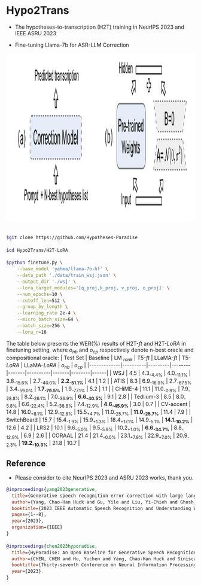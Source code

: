 # Hypo2Trans

- The hypotheses-to-transcription (H2T) training in NeurIPS 2023 and IEEE ASRU 2023

- Fine-tuning Llama-7b for ASR-LLM Correction 

<p align="center">  <img src="https://github.com/Hypotheses-Paradise/Hypo2Trans/blob/main/image-H2T.png" height ="450"> </p>


```bash

$git clone https://github.com/Hypotheses-Paradise

$cd Hypo2Trans/H2T-LoRA

$python finetune.py \
    --base_model 'yahma/llama-7b-hf' \
    --data_path './data/train_wsj.json' \
    --output_dir './wsj' \
    --lora_target_modules='[q_proj,k_proj, v_proj, o_proj]' \
    --num_epochs=10 \
    --cutoff_len=512 \
    --group_by_length \
    --learning_rate 2e-4 \
    --micro_batch_size=64 \
    --batch_size=256 \
    --lora_r=16
```

The table below presents the WER(%) results of H2T-*ft* and H2T-*LoRA* in finetuning setting, where $o_{nb}$ and $o_{cp}$ respectively denote n-best oracle and compositional oracle:
| Test   Set  | Baseline | LM $_{rank}$ | T5-*ft*  | LLaMA-*ft* | T5-*LoRA* | LLaMA-*LoRA*   | $o_{nb}$   | $o_{cp}$ |
|-------------|----------|---------|--------|-------|----------|-------|--------|------|
| WSJ         | 4.5      | 4.3<sub>-4.4%</sub>     | 4.0<sub>-11.1%</sub>      |   3.8<sub>-15.6%</sub>   | 2.7<sub>-40.0%</sub>      | **2.2<sub>-51.1%</sub>**   | 4.1    | 1.2  |
| ATIS        | 8.3      | 6.9<sub>-16.9%</sub>     | 2.7<sub>-67.5%</sub>    |   3.4<sub>-59.0%</sub>   | **1.7<sub>-79.5%</sub>**      | 1.9<sub>-77.1%</sub>   | 5.2    | 1.1  |
| CHiME-4     | 11.1     | 11.0<sub>-0.9%</sub>      | 7.9<sub>-28.8%</sub>    |   8.2<sub>-26.1%</sub>   | 7.0<sub>-36.9%</sub>        | **6.6<sub>-40.5%</sub>**   | 9.1    | 2.8  |
| Tedlium-3   | 8.5      | 8.0<sub>-5.8%</sub>       | 6.6<sub>-22.4%</sub>    |   5.2<sub>-38.8%</sub>   | 7.4<sub>-12.9%</sub>      | **4.6<sub>-45.9%</sub>**   | 3.0      | 0.7  |
| CV-accent   | 14.8     | 16.0<sub>+8.1%</sub>      | 12.9<sub>-12.8%</sub>   |   15.5<sub>+4.7%</sub>   | 11.0<sub>-25.7%</sub>       | **11.0<sub>-25.7%</sub>**    | 11.4   | 7.9  |
| SwitchBoard | 15.7     | 15.4<sub>-1.9%</sub>    | 15.9<sub>+1.3%</sub>   |  18.4<sub>+17.1%</sub>   | 14.9<sub>-5.1%</sub>     | **14.1<sub>-10.2%</sub>**  | 12.6   | 4.2  |
| LRS2        | 10.1     | 9.6<sub>-5.0%</sub>     | 9.5<sub>-5.9%</sub>    |   10.2<sub>+1.0%</sub>   | **6.6<sub>-34.7%</sub>**      | 8.8<sub>-12.9%</sub>   | 6.9    | 2.6  |
| CORAAL      | 21.4     | 21.4<sub>-0.0%</sub>    | 23.1<sub>+7.9%</sub>   |   22.9<sub>+7.0%</sub>  | 20.9<sub>-2.3%</sub>     | **19.2<sub>-10.3%</sub>**  | 21.8   | 10.7 |



## Reference
- Please consider to cite NeurIPS 2023 and ASRU 2023 works, thank you.

```bib
@inproceedings{yang2023generative,
  title={Generative speech recognition error correction with large language models and task-activating prompting},
  author={Yang, Chao-Han Huck and Gu, Yile and Liu, Yi-Chieh and Ghosh, Shalini and Bulyko, Ivan and Stolcke, Andreas},
  booktitle={2023 IEEE Automatic Speech Recognition and Understanding Workshop (ASRU)},
  pages={1--8},
  year={2023},
  organization={IEEE}
}

@inproceedings{chen2023hyporadise,
  title={HyPoradise: An Open Baseline for Generative Speech Recognition with Large Language Models},
  author={CHEN, CHEN and Hu, Yuchen and Yang, Chao-Han Huck and Siniscalchi, Sabato Marco and Chen, Pin-Yu and Chng, Ensiong},
  booktitle={Thirty-seventh Conference on Neural Information Processing Systems Datasets and Benchmarks Track},
  year={2023}
}
```
